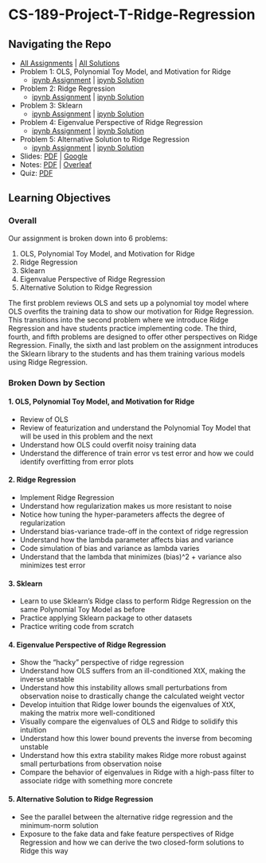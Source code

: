 # CS-189-Project-T-Ridge-Regression

## Navigating the Repo
* [All Assignments](Ridge_Assignment) | [All Solutions](Ridge_Solution)
* Problem 1: OLS, Polynomial Toy Model, and Motivation for Ridge
  * [ipynb Assignment](Ridge_Assignment/prob1.ipynb) | [ipynb Solution](Ridge_Solutions/prob1-sol.ipynb)
* Problem 2: Ridge Regression
  * [ipynb Assignment](Ridge_Assignment/prob2.ipynb) | [ipynb Solution](Ridge_Solutions/prob2-sol.ipynb)
* Problem 3: Sklearn
  * [ipynb Assignment](Ridge_Assignment/prob3.ipynb) | [ipynb Solution](Ridge_Solutions/prob3-sol.ipynb)
* Problem 4: Eigenvalue Perspective of Ridge Regression
  * [ipynb Assignment](Ridge_Assignment/prob4.ipynb) | [ipynb Solution](Ridge_Solutions/prob4-sol.ipynb)
* Problem 5: Alternative Solution to Ridge Regression
  * [ipynb Assignment](Ridge_Assignment/prob5.ipynb) | [ipynb Solution](Ridge_Solutions/prob5-sol.ipynb)
* Slides: [PDF](Ridge_Slides.pdf) | [Google](https://docs.google.com/presentation/d/1LYJdIy-f_f5NRS41nCvi7KfB5YRRByuTvddpJPkE5zQ/edit?usp=sharing)
* Notes: [PDF](Ridge_Notes.pdf) | [Overleaf](https://www.overleaf.com/read/gcgvnyjyxrst)
* Quiz: [PDF](Ridge_Quiz.pdf)

## Learning Objectives
### Overall
Our assignment is broken down into 6 problems:
1. OLS, Polynomial Toy Model, and Motivation for Ridge
2. Ridge Regression
3. Sklearn
4. Eigenvalue Perspective of Ridge Regression
5. Alternative Solution to Ridge Regression

The first problem reviews OLS and sets up a polynomial toy model where OLS overfits the training data to show our motivation for Ridge Regression. This transitions into the second problem where we introduce Ridge Regression and have students practice implementing code. The third, fourth, and fifth problems are designed to offer other perspectives on Ridge Regression. Finally, the sixth and last problem on the assignment introduces the Sklearn library to the students and has them training various models using Ridge Regression.

### Broken Down by Section
#### 1. OLS, Polynomial Toy Model, and Motivation for Ridge

  * Review of OLS
  * Review of featurization and understand the Polynomial Toy Model that will be used in this problem and the next
  * Understand how OLS could overfit noisy training data
  * Understand the difference of train error vs test error and how we could identify overfitting from error plots
#### 2. Ridge Regression

  * Implement Ridge Regression
  * Understand how regularization makes us more resistant to noise
  * Notice how tuning the hyper-parameters affects the degree of regularization
  * Understand bias-variance trade-off in the context of ridge regression
  * Understand how the lambda parameter affects bias and variance
  * Code simulation of bias and variance as lambda varies
  * Understand that the lambda that minimizes (bias)^2 + variance also minimizes test error 
#### 3. Sklearn

  * Learn to use Sklearn’s Ridge class to perform Ridge Regression on the same Polynomial Toy Model as before
  * Practice applying Sklearn package to other datasets
  * Practice writing code from scratch
#### 4. Eigenvalue Perspective of Ridge Regression

  * Show the “hacky” perspective of ridge regression
  * Understand how OLS suffers from an ill-conditioned XtX, making the inverse unstable
  * Understand how this instability allows small perturbations from observation noise to drastically change the calculated weight vector
  * Develop intuition that Ridge lower bounds the eigenvalues of XtX, making the matrix more well-conditioned
  * Visually compare the eigenvalues of OLS and Ridge to solidify this intuition
  * Understand how this lower bound prevents the inverse from becoming unstable
  * Understand how this extra stability makes Ridge more robust against small perturbations from observation noise
  * Compare the behavior of eigenvalues in Ridge with a high-pass filter to associate ridge with something more concrete
#### 5. Alternative Solution to Ridge Regression

  * See the parallel between the alternative ridge regression and the minimum-norm solution
  * Exposure to the fake data and fake feature perspectives of Ridge Regression and how we can derive the two closed-form solutions to Ridge this way
